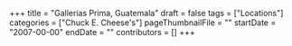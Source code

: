 +++
title = "Gallerias Prima, Guatemala"
draft = false
tags = ["Locations"]
categories = ["Chuck E. Cheese's"]
pageThumbnailFile = ""
startDate = "2007-00-00"
endDate = ""
contributors = []
+++
